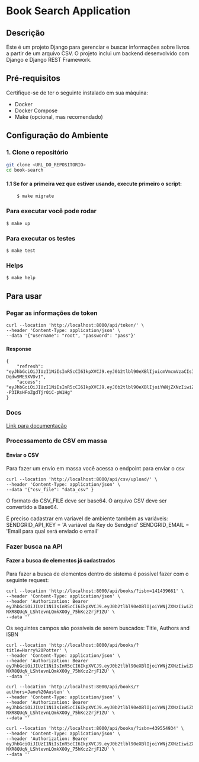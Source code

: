 # Book Search Application

## Descrição

Este é um projeto Django para gerenciar e buscar informações sobre livros a partir de um arquivo CSV. O projeto inclui um backend desenvolvido com Django e Django REST Framework.

## Pré-requisitos

Certifique-se de ter o seguinte instalado em sua máquina:

- Docker
- Docker Compose
- Make (opcional, mas recomendado)

## Configuração do Ambiente

### 1. Clone o repositório

```bash
git clone <URL_DO_REPOSITORIO>
cd book-search
```
#### 1.1 Se for a primeira vez que estiver usando, execute primeiro o script:
```
    $ make migrate
```
### Para executar você pode rodar
```
$ make up
```
### Para executar os testes
```
$ make test
```
### Helps
```
$ make help
```

## Para usar
### Pegar as informações de token
```
curl --location 'http://localhost:8000/api/token/' \
--header 'Content-Type: application/json' \
--data '{"username": "root", "password": "pass"}'
```
#### Response
```
{
    "refresh": "eyJhbGciOiJIUzI1NiIsInR5cCI6IkpXVCJ9.eyJ0b2tlbl90eXBlIjoicmVmcmVzaCIsImV4cCI6MTcyMzU0OTI1OSwiaWF0IjoxNzIzNDYyODU5LCJqdGkiOiI5N2U4M2I5ZjM1YWQ0M2IzOTM4MWVjOWViNDNlMDBkYyIsInVzZXJfaWQiOjF9.sevCLOpPo8TRMUvyi3uHSVvi4cJl2-Dqdw9ME9XVDvI",
    "access": "eyJhbGciOiJIUzI1NiIsInR5cCI6IkpXVCJ9.eyJ0b2tlbl90eXBlIjoiYWNjZXNzIiwiZXhwIjoxNzIzNDYzMTU5LCJpYXQiOjE3MjM0NjI4NTksImp0aSI6ImQwNzQ0M2E4Y2E5MTQ0OGE5NWMyNWIwYjM0NjUzZWZhIiwidXNlcl9pZCI6MX0.dEs5A605NGw38JjxcJ--P3IRsHFoZgdTjr0iC-pW1Hg"
}
```
### Docs
[Link para documentação](https://documenter.getpostman.com/view/4020852/2sA3s4kVcj)

### Processamento de CSV em massa
#### Enviar o CSV
Para fazer um envio em massa você acessa o endpoint para enviar o csv
```
curl --location 'http://localhost:8000/api/csv/upload/' \
--header 'Content-Type: application/json' \
--data '{"csv_file": "data_csv" }
```
O formato do CSV_FILE deve ser base64. O arquivo CSV deve ser convertido a Base64. 

É preciso cadastrar em variavel de ambiente também as variáveis:
SENDGRID_API_KEY = 'A variável da Key do Sendgrid'
SENDGRID_EMAIL = 'Email para qual será enviado o email'

### Fazer busca na API
#### Fazer a busca de elementos já cadastrados
Para fazer a busca de elementos dentro do sistema é possível fazer com o seguinte request:
```
curl --location 'http://localhost:8000/api/books/?isbn=141439661' \
--header 'Content-Type: application/json' \
--header 'Authorization: Bearer eyJhbGciOiJIUzI1NiIsInR5cCI6IkpXVCJ9.eyJ0b2tlbl90eXBlIjoiYWNjZXNzIiwiZXhwIjoxNzIzMzk5OTg0LCJpYXQiOjE3MjMzOTk2ODQsImp0aSI6ImE1YWQzZDY1ZjAzZDRmYTg5ZGI2YWRiMDZjOGI3YWQ5IiwidXNlcl9pZCI6MX0.AuRh-NXR8QUqN_LShtevnLQmkXOOy_75hKcz2rjF1ZU' \
--data ''
```
Os seguintes campos são possíveis de serem buscados: Title, Authors and ISBN
```
curl --location 'http://localhost:8000/api/books/?title=Harry%20Potter' \
--header 'Content-Type: application/json' \
--header 'Authorization: Bearer eyJhbGciOiJIUzI1NiIsInR5cCI6IkpXVCJ9.eyJ0b2tlbl90eXBlIjoiYWNjZXNzIiwiZXhwIjoxNzIzMzk5OTg0LCJpYXQiOjE3MjMzOTk2ODQsImp0aSI6ImE1YWQzZDY1ZjAzZDRmYTg5ZGI2YWRiMDZjOGI3YWQ5IiwidXNlcl9pZCI6MX0.AuRh-NXR8QUqN_LShtevnLQmkXOOy_75hKcz2rjF1ZU' \
--data ''
```
```
curl --location 'http://localhost:8000/api/books/?authors=Jane%20Austen' \
--header 'Content-Type: application/json' \
--header 'Authorization: Bearer eyJhbGciOiJIUzI1NiIsInR5cCI6IkpXVCJ9.eyJ0b2tlbl90eXBlIjoiYWNjZXNzIiwiZXhwIjoxNzIzMzk5OTg0LCJpYXQiOjE3MjMzOTk2ODQsImp0aSI6ImE1YWQzZDY1ZjAzZDRmYTg5ZGI2YWRiMDZjOGI3YWQ5IiwidXNlcl9pZCI6MX0.AuRh-NXR8QUqN_LShtevnLQmkXOOy_75hKcz2rjF1ZU' \
--data ''
```
```
curl --location 'http://localhost:8000/api/books/?isbn=439554934' \
--header 'Content-Type: application/json' \
--header 'Authorization: Bearer eyJhbGciOiJIUzI1NiIsInR5cCI6IkpXVCJ9.eyJ0b2tlbl90eXBlIjoiYWNjZXNzIiwiZXhwIjoxNzIzMzk5OTg0LCJpYXQiOjE3MjMzOTk2ODQsImp0aSI6ImE1YWQzZDY1ZjAzZDRmYTg5ZGI2YWRiMDZjOGI3YWQ5IiwidXNlcl9pZCI6MX0.AuRh-NXR8QUqN_LShtevnLQmkXOOy_75hKcz2rjF1ZU' \
--data ''
```